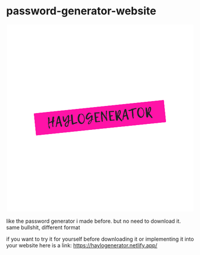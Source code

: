 # password-generator-website

<p align="center">
  <img src="images/logo.png">
</p>
like the password generator i made before. but no need to download it. same bullshit, different format

if you want to try it for yourself before downloading it or implementing it into your website here is a link: https://haylogenerator.netlify.app/
